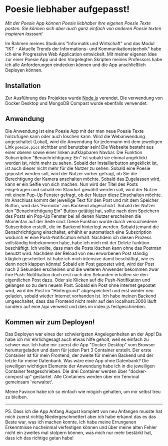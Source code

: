 # Poesie liebhaber aufgepasst!
*Mit der Poesie App können Poesie liebhaber ihre eigenen Poesie Texte posten. Sie können sich aber auch ganz einfach von anderen Poesie texten inspieren lasssen!*

Im Rahmen meines Studiums "Informatik und Wirtschaft" und das Modul "IKT - Aktuelle Trends der Informations- und Kommunikationstechnik" habe ich eine Progressive Web Application entwickelt. Mit meiner eigenen Idee zur einer Poesie App und den Vorgelegten Skripten meines Professors habe ich alle Anforderungen eindecken können und die App anschließlich Deployen können. 

## Installation

Zur Ausführung des Projektes wurde [Node.js](https://nodejs.org) verendet. Die verwendung von Docker Desktop und MongoDB Compast wurde ebenfalls verwendet.

## Anwendung 

Die Anwendung ist eine Poesie App mit der man neue Poesie Texte hinzufügen kann oder auch löschen kann. 
Wird die Webanwendung angeschaltet (Lokal), wird die Anwendung für jedermann mit dem jeweiligen Link `poesie.pics` sichtbar und benutzbar sein!
Die Webseite besteht aus einer oberen sowie einer linken aufklapbaren Navbar. 
Die Funktion Subscription "Benachrichtigung: Ein" ist sobald sie einmal angeklickt worden ist, nicht mehr zu sehen. Sobald der Installierbutton angeklickt ist, ist auch dieser nicht mehr für die Nutzer zu sehen. 
Sobald eine Poesie gepostet werden soll, wird der Nutzer vorher gefragt, ob Sie die Berechtigung der Kamera anschalten möchte. Sobald das Zugelassen wird, kann er ein Selfie von sich machen. Nun wird der Titel des Posts eingetragen und sobald ein Standort gewählt werden soll, wird der Nutzer mit einem Pup-Up Fenster gefragt, ob der Nutzer diese Einschalten möchte. Im Anschluss kommt der jeweilige Text für den Post und mit dem Speicher Button, wird das 'Formular' ans Backend abgeschickt. Sobald der Nutzer den "Benachrichtigung Ein" Button getätigt hat, sollte nach dem Speichern des Posts ein Pop-Up Fenster bei all denen Nutzer erscheinen die Momentan auf der Seite sind. Diese Funktion wurde durch versuchiedene Subscribtion erstellt, die im Backend hinterlegt werden. Sobald jemand die Benachrichtigung einschaltet, erhählt er automatisch eine Subscription wodurch er eine Push-Notification erhält. 
Nachdem ich diesen Prozess vollständig hinbekommen habe, habe ich mich mit der Delete funktion beschäftigt. Ich wollte, dass man die Posts löschen kann ohne das Postman benutzt wird. Nachdem der Reload von neu erworbenen Post ständig kläglich gescheitert ist habe ich mich intensive damit beschäftigt, wie es denn noch klappen könnte! Sobald ein Post gepostet wird, wird der Post nach 2 Sekunden erscheinen und die weiteren Anwender bekommen zwar ihre Push-Notifikation doch erst nach den Sekunden erhalten sie den eigentlichen Post dazu. Oder sie Klicken auf die Push-Notifikation und gelangen so zu dem neuem Post. Sobald ein Post ohne Internet gepostet wird, wird der Post im "Hintergrund" abgespeichert und erst wieder neu geladen, sobald wieder Internet vorhanden ist.
Ich habe meinen Backend umgeschaltet, dass das Frontend nicht mehr auf den localhost:3000 läuft sondern auf eine /api verweist und dies im index.js festgeschrieben.  

## Kommen wir zum Deployen!

Das Deployen war eines der schwierigsten Angelegenheiten an der App! Da habe ich mir ehrlichgesagt auch etwas hilfe geholt, weil es einfach zu schwer war. Ich habe mir zuerst die App "Docker Desktop" vom Browser heruntergeladen und dann für jeden Part 3 Container erstellt. Der erste Container ist für mein Frontend, der zweite für meinen Backend und der letzte für meine Datenbank. Was wäre eine App ohne Datenbank? 
Die jeweiligen wichtigen Elemente der Anwendung habe ich in die jeweiligen Container festgeschrieben. Die drei Container werden über "docker-compost up" gestartet. Alle Containers werden über ein Temrinal gemeinsam 'verwaltet'. 

Meine Favicon habe ich so einfach wie mögich gehalten, um mir selbst treu zu bleiben.

***
PS. Dass ich die App Anfang August komplett von neu Anfangen musste hat mich zuerst richtig Niedergeschmettert aber ich habe erkannt das es das Beste war, was ich machen konnte. Ich habe meine Errungenen Erkenntnisse nocheinmal verfestigen können und über meine alten Fehler nicht ein zweites mal stolpern können, was mich nur mehr bestärkt hat, dass ich das richtige getan habe!